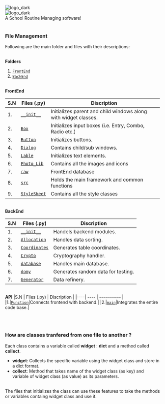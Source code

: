 ![logo_dark](FrontEnd/Images/logo_l.png#gh-dark-mode-only) <br>
![logo_dark](FrontEnd/Images/logo.png#gh-light-mode-only) <br>
A School Routine Managing software!<br><br>

### File Management

Following are the main folder and files with their descriptions:

<br><b>Folders</b><br>

1. [`FrontEnd`](https://github.com/girisakar365/Scheduler/tree/main/FrontEnd)
2. [`BackEnd`](https://github.com/girisakar365/Scheduler/tree/main/BackEnd)

<br><b>FrontEnd</b>

|S.N | Files (.py) | Discription |
|----| ---- | ----------- |
|1.|[`__init__`](https://github.com/girisakar365/Scheduler/blob/main/FrontEnd/__init__.py)|Initializes parent and child windows along with widget classes.|
|2.|[`Box`](https://github.com/girisakar365/Scheduler/blob/main/FrontEnd/Box.py)|Initializes input boxes (i.e. Entry, Combo, Radio etc.)|
|3.|[`Button`](https://github.com/girisakar365/Scheduler/blob/main/FrontEnd/Button.py)|Initializes buttons.|
|4.|[`Dialog`](https://github.com/girisakar365/Scheduler/blob/main/FrontEnd/Dialogue.py)|Contains child/sub windows.|
|5.|[`Lable`](https://github.com/girisakar365/Scheduler/blob/main/FrontEnd/Lable.py)|Initializes text elements.|
|6.|[`Photo_Lib`](https://github.com/girisakar365/Scheduler/blob/main/FrontEnd/Photo_Lib.py)|Contains all the images and icons|
|7.|[`raw`](https://github.com/girisakar365/Scheduler/blob/main/FrontEnd/raw.py)|FrontEnd database|
|8.|[`src`](https://github.com/girisakar365/Scheduler/blob/main/FrontEnd/src.py)|Holds the main framework and common functions|
|9.|[`StyleSheet`](https://github.com/girisakar365/Scheduler/blob/main/FrontEnd/StyleSheet.py)|Contains all the style classes|

<br><b>BackEnd</b>

|S.N | Files (.py) | Discription | 
|----| ---- | ----------- |
|1.|[`__init__`](https://github.com/girisakar365/Scheduler/blob/main/BackEnd/__init__.py)|Handels backend modules.|
|2.|[`Allocation`](https://github.com/girisakar365/Scheduler/blob/main/BackEnd/Allocation.py)|Handles data sorting.|
|3.|[`Coordinates`](https://github.com/girisakar365/Scheduler/blob/main/BackEnd/Coordinates.py)|Generates table coordinates.|
|4.|[`Crypto`](https://github.com/girisakar365/Scheduler/blob/main/BackEnd/Crypto.py)|Cryptography handler.|
|5.|[`database`](https://github.com/girisakar365/Scheduler/blob/main/BackEnd/database.py)|Handles main database.|
|6.|[`domy`](https://github.com/girisakar365/Scheduler/blob/main/BackEnd/domy.py)|Generates random data for testing.|
|7.|[`Generator`](https://github.com/girisakar365/Scheduler/blob/main/BackEnd/Generator.py)|Data refinery.|

<br><b>API</b>
|S.N | Files (.py) | Discription | 
|----| ---- | ----------- |
|1.|[`Function`](https://github.com/girisakar365/Scheduler/blob/main/Function.py)|Connects frontend with backend.|
|2.|[`main`](https://github.com/girisakar365/Scheduler/blob/main/main.py)|Integrates the entire code base.|

<br><br>
### How are classes tranfered from one file to another ?

Each class contains a variable called __widget__ : __dict__ and a method called __collect__.<br>
- __widget__: Collects the specific variable using the widget class and store in a dict format.
- __collect__: Method that takes name of the widget class (as key) and variable of widget class (as value) as its parameters.<br><br>

The files that initializes the class can use these features to take the methods or variables containg widget class and use it.

